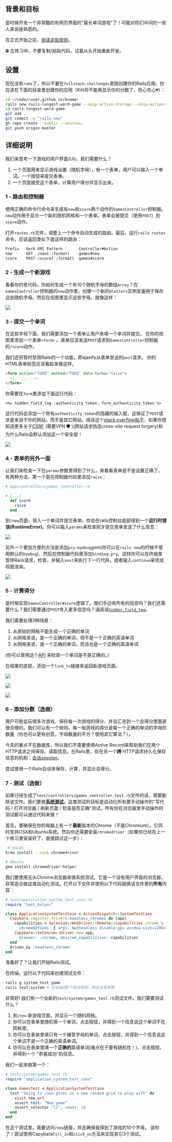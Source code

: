 ## 背景和目标

是时候开发一个非常酷的有网页界面的"最长单词游戏"了！可能对你们中间的一些人来说是熟悉的。

在正式开始之前，[阅读这些规则](https://github.com/lewagon/fullstack-challenges/tree/master/01-Ruby/06-Parsing/02-Numbers-and-Letters)。

⛔️ 在练习中，不要复制/粘贴代码，试着从头开始重新开发。

## 设置

现在没有`rake`了，所以不要在`fullstack-challenges`里面创建你的Rails应用。你应该在下面的目录里创建你的应用（Kitt将不能再显示你的分数了，伤心伤心💔）：

```bash
cd ~/code/<user.github_nickname>
rails new rails-longest-word-game --skip-active-storage --skip-action-mailbox
cd rails-longest-word-game
git add .
git commit -m "rails new"
gh repo create --public --source=.
git push origin master
```

## 详细说明

我们来思考一下游戏的用户界面(UI)。我们需要什么？

1. 一个页面用来显示游戏设置（随机字母），有一个表单，用户可以输入一个单词。一个按钮来提交表单。
2. 一个页面接受这个表单，计算用户得分并显示出来。

### 1 - 路由和控制器

使用正确的命令行命令来生成有`new`和`score`两个动作的`GamesController`控制器。`new`动作用于显示一个新的随机网格和一个表单。表单会被提交（使用`POST`）到`score`动作。

打开`routes.rb`文件，调整上一个命令自动生成的路由。最后，运行`rails routes`命令，应该返回类似下面这样的路由：

```bash
Prefix   Verb URI Pattern       Controller#Action
new      GET  /new(.:format)    games#new
score    POST /score(.:format)  games#score
```

### 2 - 生成一个新游戏

看看你的老代码。你如何生成一个有10个随机字母的数组`Array`？在`GamesController`控制器的`new`动作里，创建一个新的`@letters`实例变量用于保存这些随机字母。然后在视图里显示这些字母。就像这样：

![](https://raw.githubusercontent.com/lewagon/fullstack-images/master/rails/longest-word-game/new_game.png)

### 3 - 提交一个单词

在这些字母下面，我们需要添加一个表单让用户来填一个单词并提交。
在你的视图里添加一个表单`<form>` 。表单应该发送`POST`请求到`GamesController`控制器的`/score`动作。

我们还将暂时禁用Rails的一个功能，即ajaxify从表单发送的`post`请求。
你的HTML表单标签应该看起来像这样。

```html
<form action="TODO" method="TODO" data-turbo="false">
  <!-- ... -->
</form>
```

你需要在`form`里添加下面这行代码：

```erb
<%= hidden_field_tag :authenticity_token, form_authenticity_token %>
```
这行代码会添加一个带有`authenticity_token`的隐藏的输入框，这保证了`POST`请求是来自于你的网站，而不是其它网站。阅读这个[stack overflow帖子](https://stackoverflow.com/questions/941594/understanding-the-rails-authenticity-token)，如果你想知道更多关于[CSRF](https://en.wikipedia.org/wiki/Cross-site_request_forgery) (需要VPN 🛡 )(跨站请求伪造cross-site request forgery)和为什么Rails会默认添加这一个安全层！


![](https://raw.githubusercontent.com/lewagon/fullstack-images/master/rails/longest-word-game/new_game_with_form.png)

### 4 - 表单的另外一面

让我们来检查一下在`params`参数里得到了什么，来看看表单是不是设置正确了。有两种方法，第一个是在控制器代码里添加`raise`：

```ruby
# app/controllers/games_controller.rb

# [...]
  def score
    raise
  end
```

到`/new`页面，填入一个单词并提交表单。你会在rails控制台底部得到一个**运行时错误(RuntimeError)**。你可以输入`params`来检查刚才提交表单发送了什么信息：

![](https://raw.githubusercontent.com/lewagon/fullstack-images/master/rails/longest-word-game/raise.png)

另外一个更加方便的方法是添加`pry-byebug`gem(你可以在`rails new`的时候不使用默认的`byebug`)，然后在控制器代码里添加`binding.pry`。这样你可以在终端里暂停Rails请求，检查，并输入`next`来执行下一行代码，或者输入`continue`来完成视图渲染。

![](https://raw.githubusercontent.com/lewagon/fullstack-images/master/rails/longest-word-game/debugger.png)

### 5 - 计算得分

是时候实现`GamesController#score`逻辑了。我们手边有所有的信息吗？我们还需要什么？我们需要通过`POST`传入更多信息吗？请阅读[`hidden_field_tag`](http://api.rubyonrails.org/v5.1/classes/ActionView/Helpers/FormTagHelper.html#method-i-hidden_field_tag)。

我们需要处理3种场景：

1. 从原始的网格不能生成一个正确的单词
2. 从网格来说，是一个正确的单词，但不是一个正确的英语单词
3. 从网格来说，是一个正确的单词，而且也是一个正确的英语单词

(你可以使用这个[API](https://wagon-dictionary.herokuapp.com/) 来检查一个单词是不是正确的。)

在结果的底部，添加一个`link_to`链接来返回新游戏页面。

![](https://raw.githubusercontent.com/lewagon/fullstack-images/master/rails/longest-word-game/cant_be_built.png)

![](https://raw.githubusercontent.com/lewagon/fullstack-images/master/rails/longest-word-game/not_english_word.png)

![](https://raw.githubusercontent.com/lewagon/fullstack-images/master/rails/longest-word-game/congrats.png)

### 6 - 添加分数（选做）

用户可能会玩很多次游戏，保存每一次游戏的得分，并且汇总到一个总得分里面是很合理的。我们可以有一个规则，每一局游戏的得分是每一个正确的单词的字母的数量（你也可以更有创意，字母数量的平方？使用其它算法？）。

今天的重点不在数据库，所以我们不需要使用Active Record来帮助我们在两个HTTP请求之间保存、读取信息。在Rails里，存在另一个**跨** HTTP请求持久化保存信息的机制：[会话session](http://guides.rubyonrails.org/action_controller_overview.html#session)。

尝试使用一个Rails会话来保存，计算，并显示总得分。

### 7 - 测试（选做）

如果已经生成了`test/controllers/games_controller_test.rb`文件的话，需要删除该文件。我们要做[**系统测试**](http://guides.rubyonrails.org/testing.html#system-testing)。这类测试的目标是自动化所有要手动操作的"写代码 / 打开浏览器 / 刷新页面 / 检查是否正确"测试。所有你在浏览器里手动操作的测试都可以通过代码来做！


首先，要确保在你的电脑上有一个**最新**版本的Chrome（不是Chromium）。它同时支持OSX和Ubuntu系统。然后你还需要安装`chromedriver`（如果你已经在上一个练习里安装好了，直接跳过这一步）：

```bash
 # macOS
brew install --cask chromedriver

# Ubuntu
gem install chromedriver-helper
```

我们要使用无头Chrome浏览器来做系统测试。它是一个没有用户界面的浏览器，非常适合做这类自动化测试。打开以下文件并使用以下代码替换该文件里的**所有**内容：

```ruby
# test/application_system_test_case.rb
require "test_helper"

class ApplicationSystemTestCase < ActionDispatch::SystemTestCase
  Capybara.register_driver(:headless_chrome) do |app|
    capabilities = Selenium::WebDriver::Remote::Capabilities.chrome \
      chromeOptions: { args: %w[headless disable-gpu window-size=1280x760] }
    Capybara::Selenium::Driver.new app,
      browser: :chrome, desired_capabilities: capabilities
  end
  driven_by :headless_chrome
end
```
准备好了？让我们开始Rails测试。

在终端，运行以下代码来创建测试文件：

```bash
rails g system_test game
rails test:system # 应该返回0个测试用例，并且没有失败
```

非常好! 我们有一个全新的`test/system/games_test.rb`测试文件。我们需要测试什么？

1. 到`/new` 新游戏页面，并显示一个随机网格。
2. 你可以在表单里随机填一个单词，点击按钮，并得到一个信息说这个单词不在网格里。
3. 你可以在表单里填只有一个辅音字母的单词，点击按钮，并得到一个信息说这个单词不是一个正确的英语单词。
4. 你可以在表单里填一个**正确的**英语单词(难点在于要有随机性！)，点击按钮，并得到一个 "恭喜成功"的信息。

我们一起来做第一个：

```ruby
# test/system/games_test.rb
require "application_system_test_case"

class GamesTest < ApplicationSystemTestCase
  test "Going to /new gives us a new random grid to play with" do
    visit new_url
    assert test: "New game"
    assert_selector "li", count: 10
  end
end
```
在这个测试里，我要访问`/new`链接，并且确保我得到了游戏的10个字母。
该你了！尝试使用Capybara`fill_in`和`click_on`方法来实现其它3个测试。
